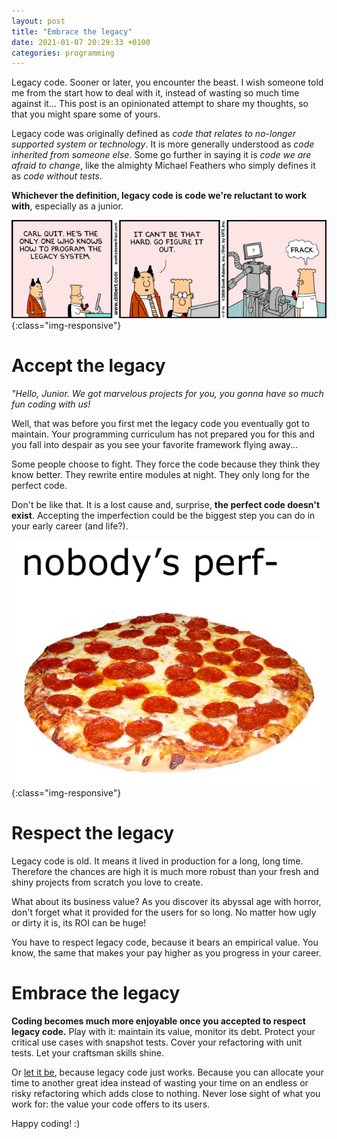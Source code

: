```yaml
---
layout: post
title: "Embrace the legacy"
date: 2021-01-07 20:29:33 +0100
categories: programming
---
```

Legacy code. Sooner or later, you encounter the beast. I wish someone told me from the start how to deal with it, instead of wasting so much time against it... This post is an opinionated attempt to share my thoughts, so that you might spare some of yours.

Legacy code was originally defined as *code that relates to no-longer supported system or technology*. It is more generally understood as *code inherited from someone else*. Some go further in saying it is *code we are afraid to change*, like the almighty Michael Feathers who simply defines it as *code without tests*.

**Whichever the definition, legacy code is code we're reluctant to work with**, especially as a junior.

![Legacy code can't be hard](/assets/img/legacy-code-comic.gif){:class="img-responsive"}

# Accept the legacy

*"Hello, Junior. We got marvelous projects for you, you gonna have so much fun coding with us!*

Well, that was before you first met the legacy code you eventually got to maintain. Your programming curriculum has not prepared you for this and you fall into despair as you see your favorite framework flying away...

Some people choose to fight. They force the code because they think they know better. They rewrite entire modules at night. They only long for the perfect code.

Don't be like that. It is a lost cause and, surprise, **the perfect code doesn't exist**. Accepting the imperfection could be the biggest step you can do in your early career (and life?).

![Nobody's per- Mmm, pizza](/assets/img/perfect-pizza.png){:class="img-responsive"}

# Respect the legacy

Legacy code is old. It means it lived in production for a long, long time. Therefore the chances are high it is much more robust than your fresh and shiny projects from scratch you love to create.

What about its business value? As you discover its abyssal age with horror, don't forget what it provided for the users for so long. No matter how ugly or dirty it is, its ROI can be huge!

You have to respect legacy code, because it bears an empirical value. You know, the same that makes your pay higher as you progress in your career.

# Embrace the legacy

**Coding becomes much more enjoyable once you accepted to respect legacy code.**
Play with it: maintain its value, monitor its debt. Protect your critical use cases with snapshot tests. Cover your refactoring with unit tests. Let your craftsman skills shine.

Or [let it be][let-it-be], because legacy code just works. Because you can allocate your time to another great idea instead of wasting your time on an endless or risky refactoring which adds close to nothing. Never lose sight of what you work for: the value your code offers to its users.

Happy coding! :)

[let-it-be]: https://www.youtube.com/watch?v=QDYfEBY9NM4
